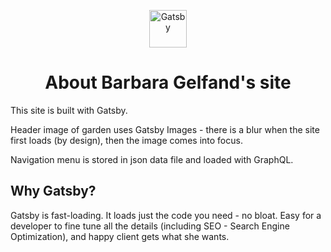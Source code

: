 <p align="center">
  <a href="https://www.gatsbyjs.org">
    <img alt="Gatsby" src="https://www.gatsbyjs.org/monogram.svg" width="60" />
  </a>
</p>
<h1 align="center">
  About Barbara Gelfand's site
</h1>

This site is built with Gatsby. 

Header image of garden uses Gatsby Images - there is a blur when the site first loads (by design), then the image comes into focus.

Navigation menu is stored in json data file and loaded with GraphQL.

<h2>Why Gatsby?</h2>
Gatsby is fast-loading.  It loads just the code you need - no bloat. Easy for a developer to fine tune all the details (including SEO - Search Engine Optimization), and happy client gets what she wants.
